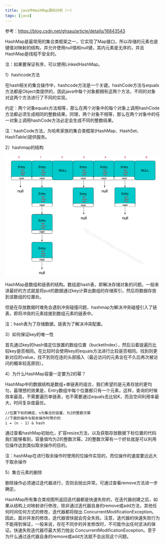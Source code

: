 ```yaml
---
title: java中HashMap源码分析（一）
tags: [java]
---
```


参考：https://blog.csdn.net/ghsau/article/details/16843543

HashMap是最常用的集合类框架之一，它实现了Map接口，所以存储的元素也是键值对映射的结构，并允许使用null值和null键，其内元素是无序的，并且HashMap是线程不安全的。

注：如果要保证有序，可以使用LinkedHashMap。

1）hashcode方法

在hash相关的集合操作中，hashcode方法是一个关键。hashCode方法与equals方法都是Object类提供的，因此java中每个对象都拥有这两个方法，不同的对象对这两个方法进行了不同的实现。

约定：两个对象equals方法相等，那么在两个对象中的每个对象上调用hashCode方法都必须生成相同的整数结果。同理，两个对象不相等，那么在两个对象中的任一对象上调用hashCode方法必定会生成不同的整数结果。

注：hashCode方法，为哈希家族的集合类框架(HashMap、HashSet、HashTable)提供服务。

2）hashmap的结构

![](/images/java_basic/sorcecode/map/hashmap-constructor.png)

HashMap是数组和链表的结构。数组是hash表，即解决存储对象的问题。一般来讲最好的方式就是将put的数据通过key计算出数组的存储索引，然后将数据存放到该数组的位置处。

但是在存放数据时难免会遇到冲突碰撞问题，hashmap为解决冲突碰撞引入了链表，即将冲突的元素挂接到数组元素的链表中。

注：hash表为了存储数据，链表为了解决冲突配置。

3）如何保证key的唯一性

首先通过key的hash值定位放置的数组位置（bucketIndex），然后沿着链遍历比较key是否相同。在比较时会使用key的equals方法进行比较是否相同。找到则更新对应的value，找不到则在连的头部插入（最近访问的元素会在不久后再次被访问的概率较高原则）。

4）为什么HashMap容量一定要为2的幂？

HashMap中的数据结构是数组+单链表的组合，我们希望的是元素存放的更均匀，最理想的效果是，Entry数组中每个位置都只有一个元素，这样，查询的时候效率最高，不需要遍历单链表，也不需要通过equals去比较K，而且空间利用率最大，时间复杂度最优。

```
//位置下标的确定，n为集合的容量，为2的整数次幂
//下面的操作与取余操作时等价的
i = (n - 1) & hash
```

通过查看hashMap初始化，扩容resize方法，以及获取存放数据下标位置的代码我们能够看到，容量值均为2的整数次幂。2的整数次幂有一个好处就是可以利用位操作达到类似取余操作的目的。

注：hashMap在进行取余操作时使用的位操作实现的，而位操作的速度要远远大于取余操作

5）集合元素的删除

删除操作必须通过迭代器进行，否则会抛出异常。可通过查看remove方法进一步确定。

HashMap所有集合类视图所返回迭代器都是快速失败的，在迭代器创建之后，如果从结构上对映射进行修改，除非通过迭代器自身的remove或add方法，其他任何时间任何方式的修改，迭代器都将抛出 ConcurrentModificationException。因此，面对并发的修改，迭代器很快就会完全失败。注意，迭代器的快速失败行为不能得到保证，一般来说，存在不同步的并发修改时，不可能作出任何坚决的保证。快速失败迭代器尽最大努力抛出 ConcurrentModificationException。至于为什么通过迭代器自身的remove或add方法就不会出现这个问题。